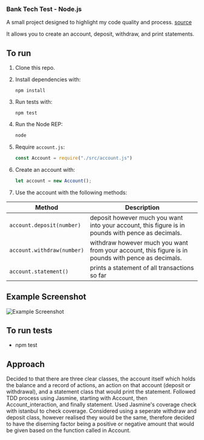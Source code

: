 ### Bank Tech Test - Node.js

A small project designed to highlight my code quality and process. [source](https://github.com/makersacademy/course/blob/master/individual_challenges/bank_tech_test.md)

It allows you to create an account, deposit, withdraw, and print statements.

## To run 

1. Clone this repo.

2. Install dependencies with:

   ```shell
   npm install
   ```

3. Run tests with:

   ```shell
   npm test
   ```

4. Run the Node REP:

   ```js
   node
   ```

5. Require `account.js`:

   ```js
   const Account = require("./src/account.js")
   ```

6. Create an account with:

   ```js
   let account = new Account();
   ```

7. Use the account with the following methods:

| Method                     | Description                                                                                        |
| -------------------------- | -------------------------------------------------------------------------------------------------- |
| `account.deposit(number)`  | deposit however much you want into your account, this figure is in pounds with pence as decimals.  |
| `account.withdraw(number)` | withdraw however much you want from your account, this figure is in pounds with pence as decimals. |
| `account.statement()`      | prints a statement of all transactions so far                                                      |

 ## Example Screenshot

 ![Example Screenshot](Bank_Tech_Test_Example_Screenshot.png)
 
 ## To run tests
 - npm test

 ## Approach 
 Decided to that there are three clear classes, the account itself which holds the balance and a record of actions, an action on that account (deposit or withdrawal), and a statement class that would print the statement.
 Followed TDD process using Jasmine, starting with Account, then Account_interaction, and finally statement.
 Used Jasmine's coverage check with istanbul to check coverage.
 Considered using a seperate withdraw and deposit class, however realised they would be the same, therefore decided to have the diserning factor being a positive or negative amount that would be given based on the function called in Account.